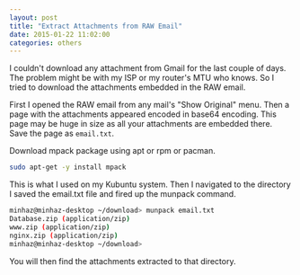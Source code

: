 ```yaml
---
layout: post
title: "Extract Attachments from RAW Email"
date: 2015-01-22 11:02:00
categories: others
---
```

I couldn't download any attachment from Gmail for the last couple of days. The problem might be with my ISP or my router's MTU who knows. So I tried to download the attachments embedded in the RAW email.

First I opened the RAW email from any mail's "Show Original" menu. Then a page with the attachments appeared encoded in base64 encoding. This page may be huge in size as all your attachments are embedded there. Save the page as `email.txt`.

Download mpack package using apt or rpm or pacman.

```bash
sudo apt-get -y install mpack
```

This is what I used on my Kubuntu system. Then I navigated to the directory I saved the email.txt file and fired up the munpack command.

```bash
minhaz@minhaz-desktop ~/download> munpack email.txt
Database.zip (application/zip)
www.zip (application/zip)
nginx.zip (application/zip)
minhaz@minhaz-desktop ~/download> 
```

You will then find the attachments extracted to that directory.
